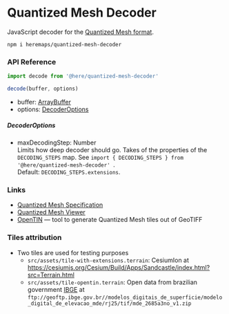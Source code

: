 Quantized Mesh Decoder
===========================================

JavaScript decoder for the [Quantized Mesh format](https://github.com/AnalyticalGraphicsInc/quantized-mesh).

```
npm i heremaps/quantized-mesh-decoder
```

### API Reference

```javascript
import decode from '@here/quantized-mesh-decoder'

decode(buffer, options)
```

* buffer: [ArrayBuffer](https://developer.mozilla.org/en-US/docs/Web/JavaScript/Reference/Global_Objects/ArrayBuffer)
* options: [DecoderOptions](#decoderoptions)

##### DecoderOptions

* maxDecodingStep: Number  
  Limits how deep decoder should go.  Takes of the properties of the `DECODING_STEPS` map. See `import { DECODING_STEPS } from '@here/quantized-mesh-decoder' `.   
  Default: `DECODING_STEPS.extensions`.


### Links

* [Quantized Mesh Specification](https://github.com/AnalyticalGraphicsInc/quantized-mesh)
* [Quantized Mesh Viewer](https://github.com/heremaps/quantized-mesh-viewer)
* [OpenTIN](https://github.com/heremaps/open-tin) — tool to generate Quantized Mesh tiles out of GeoTIFF

### Tiles attribution

- Two tiles are used for testing purposes
  - `src/assets/tile-with-extensions.terrain`: CesiumIon at https://cesiumjs.org/Cesium/Build/Apps/Sandcastle/index.html?src=Terrain.html
  - `src/assets/tile-opentin.terrain`: Open data from brazilian government [IBGE](https://ww2.ibge.gov.br/english/) at `ftp://geoftp.ibge.gov.br//modelos_digitais_de_superficie/modelo_digital_de_elevacao_mde/rj25/tif/mde_2685a3no_v1.zip`
